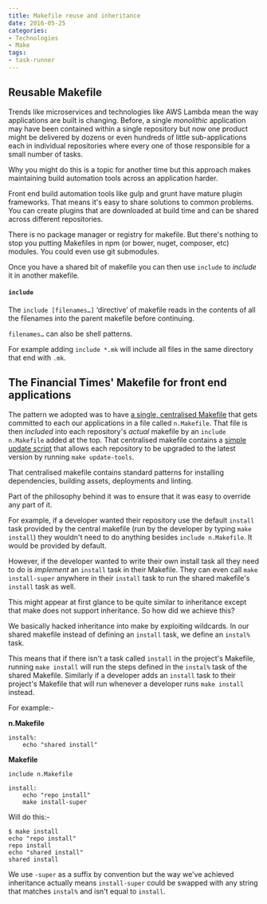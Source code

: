 ```yaml
---
title: Makefile reuse and inheritance
date: 2016-05-25
categories:
- Technologies
- Make
tags:
- task-runner
---
```

## Reusable Makefile

Trends like microservices and technologies like AWS Lambda mean the way applications are built is changing.  Before, a single _monolithic_ application may have been contained within a single repository but now one product might be delivered by dozens or even hundreds of little sub-applications each in individual repositories where every one of those responsible for a small number of tasks.

Why you might do this is a topic for another time but this approach makes maintaining build automation tools across an application harder.

Front end build automation tools like gulp and grunt have mature plugin frameworks.  That means it's easy to share solutions to common problems.  You can create plugins that are downloaded at build time and can be shared across different repositories.

There is no package manager or registry for makefile.  But there's nothing to stop you putting Makefiles in npm (or bower, nuget, composer, etc) modules.  You could even use git submodules.

Once you have a shared bit of makefile you can then use `include` to _include_ it in another makefile.

#### `include`

The `include [filenames…]` ‘directive’ of makefile reads in the contents of all the filenames into the parent makefile before continuing.

`filenames…` can also be shell patterns.

For example adding `include *.mk` will include all files in the same directory that end with `.mk`.

## The Financial Times' Makefile for front end applications

The pattern we adopted was to have [a single, centralised Makefile](https://github.com/Financial-Times/n-makefile) that gets committed to each our applications in a file called `n.Makefile`.  That file is then _included_ into each repository's *actual* makefile by an `include n.Makefile` added at the top.  That centralised makefile contains a [simple update script](https://github.com/Financial-Times/n-makefile/blob/master/Makefile#L119L126) that allows each repository to be upgraded to the latest version by running `make update-tools`.

That centralised makefile contains standard patterns for installing dependencies, building assets, deployments and linting.

Part of the philosophy behind it was to ensure that it was easy to override any part of it.

For example, if a developer wanted their repository use the default `install` task provided by the central makefile (run by the developer by typing `make install`) they wouldn't need to do anything besides `include n.Makefile`.  It would be provided by default.

However, if the developer wanted to write their own install task all they need to do is *implement* an `install` task in their Makefile.  They can even call `make install-super` anywhere in their `install` task to run the shared makefile's `install` task as well.

This might appear at first glance to be quite similar to inheritance except that make does not support inheritance.  So how did we achieve this?

We basically hacked inheritance into make by exploiting wildcards.  In our shared makefile instead of defining an `install` task, we define an `instal%` task.

This means that if there isn't a task called `install` in the project's Makefile, running `make install` will run the steps defined in the `instal%` task of the shared Makefile.  Similarly if a developer adds an `install` task to their project's Makefile that will run whenever a developer runs `make install` instead.

For example:-

**n.Makefile**

```
instal%:
	echo "shared install"
```

**Makefile**

```
include n.Makefile

install:
	echo "repo install"
	make install-super
```

Will do this:-

```
$ make install
echo "repo install"
repo install
echo "shared install"
shared install
```

We use `-super` as a suffix by convention but the way we've achieved inheritance actually means `install-super` could be swapped with any string that matches `instal%` and isn't equal to `install`.
